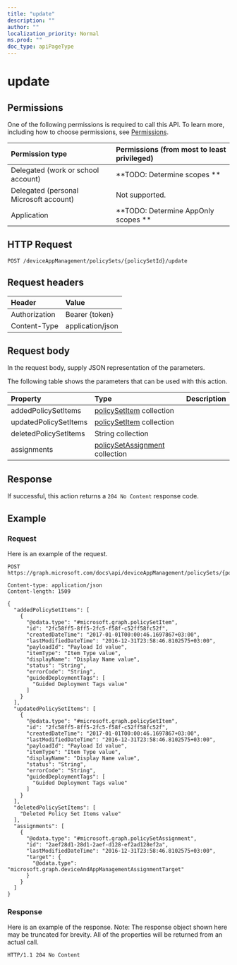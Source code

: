 ```yaml
---
title: "update"
description: ""
author: ""
localization_priority: Normal
ms.prod: ""
doc_type: apiPageType
---
```


# update



## Permissions
One of the following permissions is required to call this API. To learn more, including how to choose permissions, see [Permissions](/concepts/permissions-reference.md).

|Permission type|Permissions (from most to least privileged)|
|:---|:---|
|Delegated (work or school account)|**TODO: Determine scopes **|
|Delegated (personal Microsoft account)|Not supported.|
|Application|**TODO: Determine AppOnly scopes **|

## HTTP Request
<!-- {
  "blockType": "ignored"
}
-->
``` http
POST /deviceAppManagement/policySets/{policySetId}/update
```

## Request headers
|Header|Value|
|:---|:---|
|Authorization|Bearer {token}|
|Content-Type|application/json|

## Request body
In the request body, supply JSON representation of the parameters.

The following table shows the parameters that can be used with this action.

|Property|Type|Description|
|:---|:---|:---|
|addedPolicySetItems|[policySetItem](../resources/policySetItem.md) collection||
|updatedPolicySetItems|[policySetItem](../resources/policySetItem.md) collection||
|deletedPolicySetItems|String collection||
|assignments|[policySetAssignment](../resources/policySetAssignment.md) collection||



## Response
If successful, this action returns a `204 No Content` response code.

## Example

### Request
Here is an example of the request.
<!-- {
  "blockType": "request",
  "name": "policyset_update"
}
-->
``` http
POST https://graph.microsoft.com/docs\api/deviceAppManagement/policySets/{policySetId}/update

Content-type: application/json
Content-length: 1509

{
  "addedPolicySetItems": [
    {
      "@odata.type": "#microsoft.graph.policySetItem",
      "id": "2fc58ff5-8ff5-2fc5-f58f-c52ff58fc52f",
      "createdDateTime": "2017-01-01T00:00:46.1697867+03:00",
      "lastModifiedDateTime": "2016-12-31T23:58:46.8102575+03:00",
      "payloadId": "Payload Id value",
      "itemType": "Item Type value",
      "displayName": "Display Name value",
      "status": "String",
      "errorCode": "String",
      "guidedDeploymentTags": [
        "Guided Deployment Tags value"
      ]
    }
  ],
  "updatedPolicySetItems": [
    {
      "@odata.type": "#microsoft.graph.policySetItem",
      "id": "2fc58ff5-8ff5-2fc5-f58f-c52ff58fc52f",
      "createdDateTime": "2017-01-01T00:00:46.1697867+03:00",
      "lastModifiedDateTime": "2016-12-31T23:58:46.8102575+03:00",
      "payloadId": "Payload Id value",
      "itemType": "Item Type value",
      "displayName": "Display Name value",
      "status": "String",
      "errorCode": "String",
      "guidedDeploymentTags": [
        "Guided Deployment Tags value"
      ]
    }
  ],
  "deletedPolicySetItems": [
    "Deleted Policy Set Items value"
  ],
  "assignments": [
    {
      "@odata.type": "#microsoft.graph.policySetAssignment",
      "id": "2aef28d1-28d1-2aef-d128-ef2ad128ef2a",
      "lastModifiedDateTime": "2016-12-31T23:58:46.8102575+03:00",
      "target": {
        "@odata.type": "microsoft.graph.deviceAndAppManagementAssignmentTarget"
      }
    }
  ]
}
```

### Response
Here is an example of the response. Note: The response object shown here may be truncated for brevity. All of the properties will be returned from an actual call.
<!-- {
  "blockType": "response",
  "truncated": true
}
-->
``` http
HTTP/1.1 204 No Content
```

